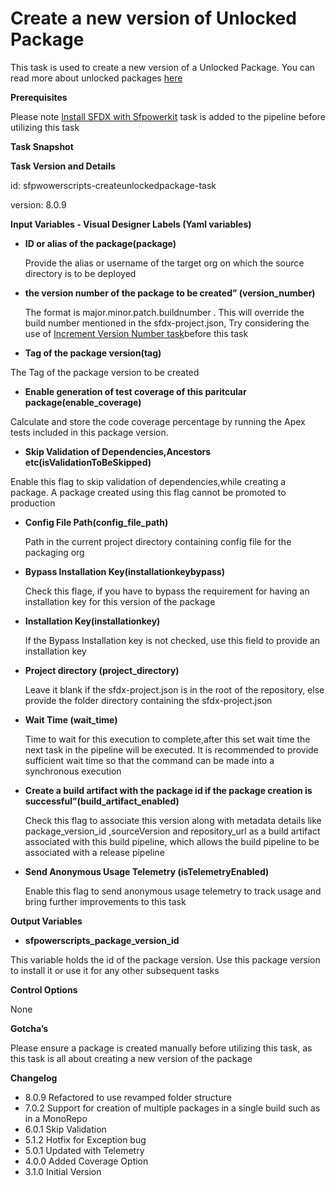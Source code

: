 # Create a new version of Unlocked Package

This task is used to create a new version of a Unlocked Package. You can read more about unlocked packages [here](https://developer.salesforce.com/docs/atlas.en-us.sfdx_dev.meta/sfdx_dev/sfdx_dev_dev2gp.htm)

**Prerequisites**

Please note [Install SFDX with Sfpowerkit](../utility-tasks/install-sfdx-cli-with-sfpowerkit.md) task is added to the pipeline before utilizing this task

**Task Snapshot**

**Task Version and Details**

id: sfpwowerscripts-createunlockedpackage-task

version: 8.0.9

**Input Variables  - Visual Designer Labels \(Yaml variables\)**

* **ID or alias of the package\(package\)**

  Provide the alias or username of the target org  on which the source directory is to be deployed

* **the version number of the package to be created” \(version\_number\)**

  The format is major.minor.patch.buildnumber . This will override the build number mentioned in the sfdx-project.json, Try considering the use of [Increment Version Number task](../utility-tasks/increment-version-number-of-a-package.md)before this task

* **Tag of the package version\(tag\)**

The Tag of the package version to be created

* **Enable generation of test coverage of this paritcular package\(enable\_coverage\)**

Calculate and store the code coverage percentage by running the Apex tests included in this package version.

* **Skip Validation of Dependencies,Ancestors etc\(isValidationToBeSkipped\)**

Enable this flag to skip validation of dependencies,while creating a package. A package created using this flag cannot be promoted to production

* **Config File Path\(config\_file\_path\)**

  Path in the current project directory containing config file for the packaging org

* **Bypass Installation Key\(installationkeybypass\)**

  Check this flage, if you have to bypass the requirement for having an installation key for this version of the package

* **Installation Key\(installationkey\)**

  If the Bypass Installation key is not checked, use this field to provide an installation key

* **Project directory \(project\_directory\)**

  Leave it blank if the sfdx-project.json is in the root of the repository, else provide the folder directory containing the sfdx-project.json

* **Wait Time \(wait\_time\)**

  Time to wait for this execution to complete,after this set wait time  the next task in the pipeline will be executed. It is recommended to provide sufficient wait time so that the command can be made into a synchronous execution

* **Create a build artifact with the package id if the package creation is successful”\(build\_artifact\_enabled\)**

  Check this flag to associate this version along with metadata details like package\_version\_id ,sourceVersion and repository\_url as a build artifact associated with this build pipeline, which allows the build pipeline to be associated with a release pipeline

* **Send Anonymous Usage Telemetry \(isTelemetryEnabled\)**

  Enable this flag to send anonymous usage telemetry to track usage and bring further improvements to this task

**Output Variables**

* **sfpowerscripts\_package\_version\_id**

This variable holds the id of the package version. Use this package version to install it or use it for any other subsequent tasks

**Control Options**

None

**Gotcha’s**

Please ensure a package is created manually before utilizing this task, as this task is all about creating a new version of the package

**Changelog**

* 8.0.9 Refactored to use revamped folder structure
* 7.0.2 Support for creation of multiple packages in a single build such as in a MonoRepo
* 6.0.1 Skip Validation
* 5.1.2 Hotfix for Exception bug
* 5.0.1 Updated with Telemetry
* 4.0.0 Added Coverage Option
* 3.1.0 Initial Version

